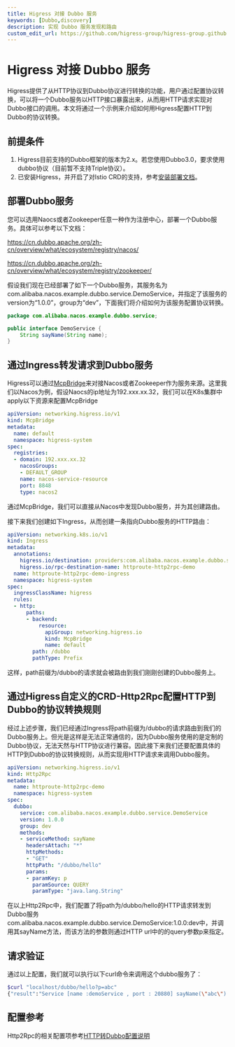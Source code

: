 ```yaml
---
title: Higress 对接 Dubbo 服务
keywords: [Dubbo,discovery]
description: 实现 Dubbo 服务发现和路由
custom_edit_url: https://github.com/higress-group/higress-group.github.io/blob/main/i18n/zh-cn/docusaurus-plugin-content-docs/current/user/dubbo.md
---
```


# Higress 对接 Dubbo 服务

Higress提供了从HTTP协议到Dubbo协议进行转换的功能，用户通过配置协议转换，可以将一个Dubbo服务以HTTP接口暴露出来，从而用HTTP请求实现对Dubbo接口的调用。本文将通过一个示例来介绍如何用Higress配置HTTP到Dubbo的协议转换。

## 前提条件
1. Higress目前支持的Dubbo框架的版本为2.x。若您使用Dubbo3.0，要求使用dubbo协议（目前暂不支持Triple协议）。
2. 已安装Higress，并开启了对Istio CRD的支持，参考[安装部署文档](../ops/deploy-by-helm.md)。

## 部署Dubbo服务

您可以选用Naocs或者Zookeeper任意一种作为注册中心，部署一个Dubbo服务。具体可以参考以下文档：

https://cn.dubbo.apache.org/zh-cn/overview/what/ecosystem/registry/nacos/

https://cn.dubbo.apache.org/zh-cn/overview/what/ecosystem/registry/zookeeper/

假设我们现在已经部署了如下一个Dubbo服务，其服务名为com.alibaba.nacos.example.dubbo.service.DemoService，并指定了该服务的version为“1.0.0”，group为“dev”，下面我们将介绍如何为该服务配置协议转换。

```java
package com.alibaba.nacos.example.dubbo.service;

public interface DemoService {
    String sayName(String name);
}
```
     
## 通过Ingress转发请求到Dubbo服务
Higress可以通过[McpBridge](./mcp-bridge.md)来对接Nacos或者Zookeeper作为服务来源。这里我们以Nacos为例，假设Naocs的ip地址为192.xxx.xx.32，我们可以在K8s集群中apply以下资源来配置McpBridge
```yaml
apiVersion: networking.higress.io/v1
kind: McpBridge
metadata:
  name: default
  namespace: higress-system
spec:
  registries:
  - domain: 192.xxx.xx.32
    nacosGroups:
    - DEFAULT_GROUP
    name: nacos-service-resource
    port: 8848
    type: nacos2
```
通过McpBridge，我们可以直接从Nacos中发现Dubbo服务，并为其创建路由。

接下来我们创建如下Ingress，从而创建一条指向Dubbo服务的HTTP路由：
```yaml
apiVersion: networking.k8s.io/v1
kind: Ingress
metadata:
  annotations:
    higress.io/destination: providers:com.alibaba.nacos.example.dubbo.service.DemoService:1.0.0:dev.DEFAULT-GROUP.public.nacos
    higress.io/rpc-destination-name: httproute-http2rpc-demo
  name: httproute-http2rpc-demo-ingress
  namespace: higress-system
spec:
  ingressClassName: higress
  rules:
  - http:
      paths:
      - backend:
          resource:
            apiGroup: networking.higress.io
            kind: McpBridge
            name: default
        path: /dubbo
        pathType: Prefix
```
这样，path前缀为/dubbo的请求就会被路由到我们刚刚创建的Dubbo服务上。

## 通过Higress自定义的CRD-Http2Rpc配置HTTP到Dubbo的协议转换规则
经过上述步骤，我们已经通过Ingress将path前缀为/dubbo的请求路由到我们的Dubbo服务上。但光是这样是无法正常通信的，因为Dubbo服务使用的是定制的Dubbo协议，无法天然与HTTP协议进行兼容。因此接下来我们还要配置具体的HTTP到Dubbo的协议转换规则，从而实现用HTTP请求来调用Dubbo服务。

```yaml
apiVersion: networking.higress.io/v1
kind: Http2Rpc
metadata:
  name: httproute-http2rpc-demo
  namespace: higress-system
spec:
  dubbo: 
    service: com.alibaba.nacos.example.dubbo.service.DemoService
    version: 1.0.0
    group: dev
    methods: 
    - serviceMethod: sayName
      headersAttach: "*"
      httpMethods: 
      - "GET"
      httpPath: "/dubbo/hello"
      params:
      - paramKey: p
        paramSource: QUERY
        paramType: "java.lang.String"
```
在以上Http2Rpc中，我们配置了将path为/dubbo/hello的HTTP请求转发到Dubbo服务com.alibaba.nacos.example.dubbo.service.DemoService:1.0.0:dev中，并调用其sayName方法，而该方法的参数则通过HTTP url中的的query参数p来指定。

## 请求验证
通过以上配置，我们就可以执行以下curl命令来调用这个dubbo服务了：
```bash
$curl "localhost/dubbo/hello?p=abc" 
{"result":"Service [name :demoService , port : 20880] sayName(\"abc\") : Hello,abc"}
```

## 配置参考
Http2Rpc的相关配置项参考[HTTP转Dubbo配置说明](./dubbo-http2rpc.md)